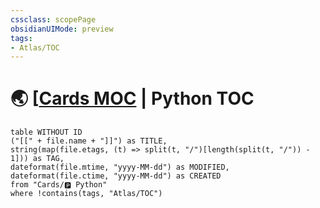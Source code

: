 ```yaml
---
cssclass: scopePage
obsidianUIMode: preview
tags:
- Atlas/TOC
---
```


# 🌏 [[Cards MOC](../Cards%20MOC.md) | Python TOC

```dataview
table WITHOUT ID
("[[" + file.name + "]]") as TITLE,
string(map(file.etags, (t) => split(t, "/")[length(split(t, "/")) - 1])) as TAG,
dateformat(file.mtime, "yyyy-MM-dd") as MODIFIED,
dateformat(file.ctime, "yyyy-MM-dd") as CREATED
from "Cards/🅿️ Python"
where !contains(tags, "Atlas/TOC")
```